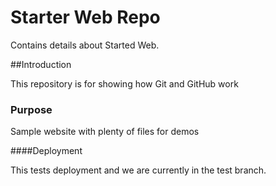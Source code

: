 # Starter Web Repo

Contains details about Started Web.

##Introduction

This repository is for showing how Git and GitHub work

### Purpose

Sample website with plenty of files for demos

####Deployment

This tests deployment and we are currently in the test branch.